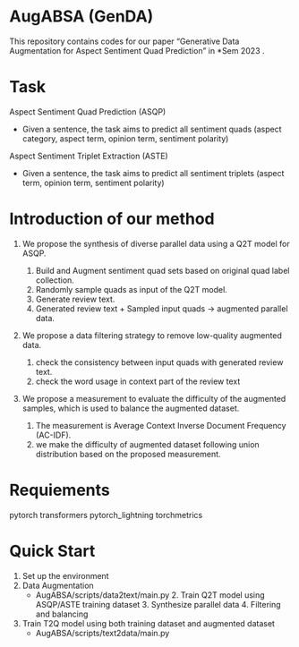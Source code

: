 # AugABSA (GenDA)
This repository contains codes for our paper “Generative Data Augmentation for Aspect Sentiment Quad Prediction” in *Sem 2023 .

# Task
Aspect Sentiment Quad Prediction (ASQP)
- Given a sentence, the task aims to predict all sentiment quads (aspect category, aspect term, opinion term, sentiment polarity)

Aspect Sentiment Triplet Extraction (ASTE)
- Given a sentence, the task aims to predict all sentiment triplets (aspect term, opinion term, sentiment polarity)


# Introduction of our method

1. We propose the synthesis of diverse parallel data using a Q2T model for ASQP.
    1. Build and Augment sentiment quad sets based on original quad label collection.
    2. Randomly sample quads as input of the Q2T model.
    3. Generate review text.
    4. Generated review text + Sampled input quads -> augmented parallel data.

2. We propose a data filtering strategy to remove low-quality augmented data.
    1. check the consistency between input quads with generated review text.
    2. check the word usage in context part of the review text
    
3. We propose a measurement to evaluate the difficulty of the augmented samples, which is used to balance the augmented dataset.
    1. The measurement is Average Context Inverse Document Frequency (AC-IDF).
    2. we make the difficulty of augmented dataset following union distribution based on the proposed measurement.

# Requiements

pytorch
transformers
pytorch_lightning
torchmetrics

# Quick Start

1. Set up the environment
2. Data Augmentation
    - AugABSA/scripts/data2text/main.py
        2. Train Q2T model using ASQP/ASTE training dataset
        3. Synthesize parallel data
        4. Filtering and balancing
3. Train T2Q model using both training dataset and augmented dataset
    - AugABSA/scripts/text2data/main.py